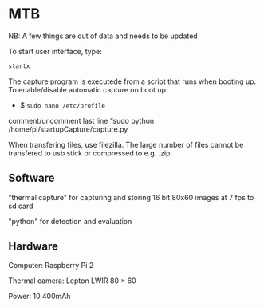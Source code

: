 # MTB

NB: A few things are out of data and needs to be updated

To start user interface, type:
```bash
startx
```

The capture program is executede from a script that runs when booting up. To enable/disable automatic capture on boot up: 

- $ `sudo nano /etc/profile`

comment/uncomment last line “sudo python /home/pi/startupCapture/capture.py


When transfering files, use filezilla. The large number of files cannot be transfered to usb stick or compressed to e.g. .zip

## Software
"thermal capture" for capturing and storing 16 bit 80x60 images at 7 fps to sd card

"python" for detection and evaluation


## Hardware
Computer: Raspberry Pi 2

Thermal camera: Lepton LWIR 80 × 60

Power: 10.400mAh
